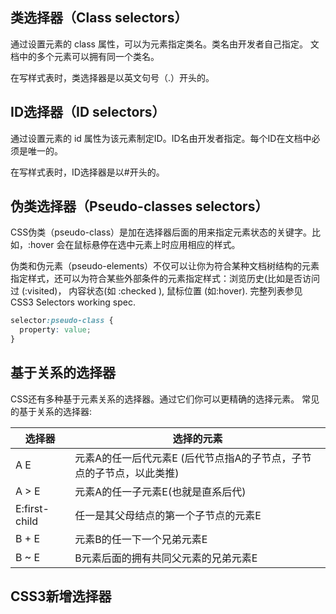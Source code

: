 ## 类选择器（Class selectors）

通过设置元素的 class 属性，可以为元素指定类名。类名由开发者自己指定。 文档中的多个元素可以拥有同一个类名。

在写样式表时，类选择器是以英文句号（.）开头的。

## ID选择器（ID selectors）

通过设置元素的 id 属性为该元素制定ID。ID名由开发者指定。每个ID在文档中必须是唯一的。

在写样式表时，ID选择器是以#开头的。

## 伪类选择器（Pseudo-classes selectors）
CSS伪类（pseudo-class）是加在选择器后面的用来指定元素状态的关键字。比如，:hover 会在鼠标悬停在选中元素上时应用相应的样式。

伪类和伪元素（pseudo-elements）不仅可以让你为符合某种文档树结构的元素指定样式，还可以为符合某些外部条件的元素指定样式：浏览历史(比如是否访问过 (:visited)， 内容状态(如 :checked ), 鼠标位置 (如:hover). 完整列表参见 CSS3 Selectors working spec.
```css
selector:pseudo-class {
  property: value;
}
```

## 基于关系的选择器
                                                                                                                                                                                                                                                                                                                                                                                                                                                                                                                              CSS还有多种基于元素关系的选择器。通过它们你可以更精确的选择元素。
常见的基于关系的选择器:

选择器	|选择的元素
---- |---
A E	|元素A的任一后代元素E (后代节点指A的子节点，子节点的子节点，以此类推)
A > E	|元素A的任一子元素E(也就是直系后代)
E:first-child	|任一是其父母结点的第一个子节点的元素E
B + E	|元素B的任一下一个兄弟元素E
B ~ E	|B元素后面的拥有共同父元素的兄弟元素E

## CSS3新增选择器
